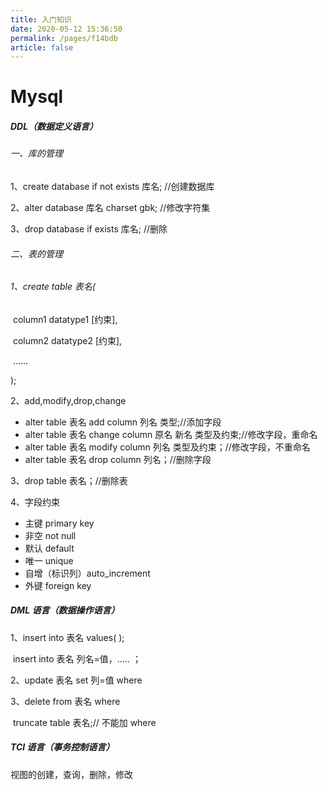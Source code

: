 ```yaml
---
title: 入门知识
date: 2020-05-12 15:36:50
permalink: /pages/f14bdb
article: false
---
```


# Mysql

##### DDL（数据定义语言）

###### 一、库的管理

1、create database if not exists 库名; //创建数据库

2、alter database 库名 charset gbk; //修改字符集

3、drop database if exists 库名; //删除

###### 二、表的管理

###### 1、create table 表名(

​ column1 datatype1 [约束],

​ column2 datatype2 [约束],

​ ......

);

2、add,modify,drop,change

- alter table 表名 add column 列名 类型;//添加字段
- alter table 表名 change column 原名 新名 类型及约束;//修改字段，重命名
- alter table 表名 modify column 列名 类型及约束；//修改字段，不重命名
- alter table 表名 drop column 列名；//删除字段

3、drop table 表名；//删除表

4、字段约束

- 主键 primary key
- 非空 not null
- 默认 default
- 唯一 unique
- 自增（标识列）auto_increment
- 外键 foreign key

##### DML 语言（数据操作语言）

1、insert into 表名 values( );

​ insert into 表名 列名=值，..... ；

2、update 表名 set 列=值 where

3、delete from 表名 where

​ truncate table 表名;// 不能加 where

##### TCl 语言（事务控制语言）

视图的创建，查询，删除，修改

